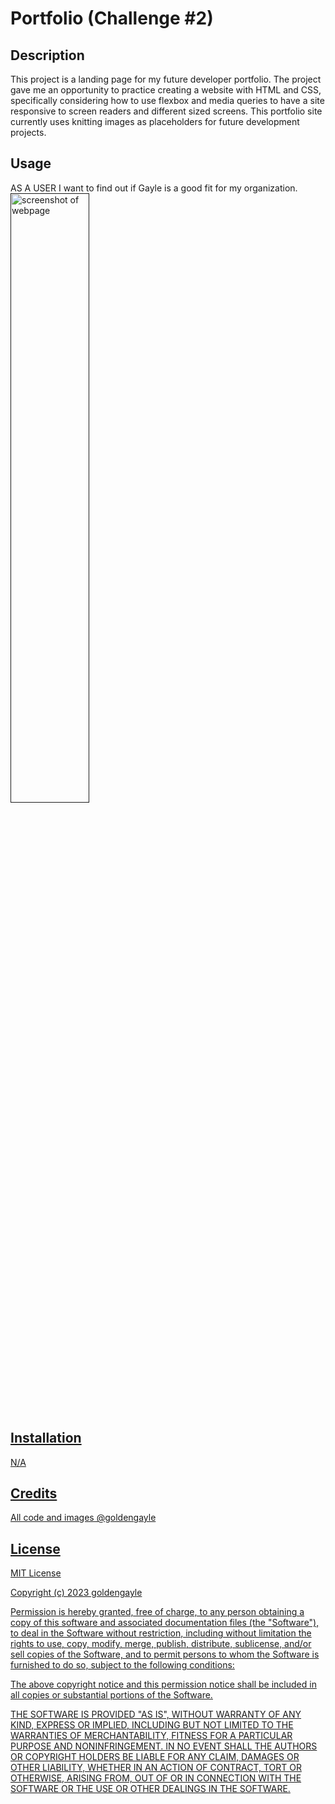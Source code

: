 # Portfolio (Challenge #2)
## Description
This project is a landing page for my future developer portfolio. The project gave me an opportunity to practice creating a website with HTML and CSS, specifically considering how to use flexbox and media queries to have a site responsive to screen readers and different sized screens. This portfolio site currently uses knitting images as placeholders for future development projects.

## Usage
AS A USER I want to find out if Gayle is a good fit for my organization. 
<a href="">
<img src="assets/images/LennoxScreenshotHoriseonMarketing.png" alt="screenshot of webpage" width=50%>



## Installation
N/A

## Credits
All code and images @goldengayle

## License
MIT License

Copyright (c) 2023 goldengayle

Permission is hereby granted, free of charge, to any person obtaining a copy of this software and associated documentation files (the "Software"), to deal in the Software without restriction, including without limitation the rights to use, copy, modify, merge, publish, distribute, sublicense, and/or sell copies of the Software, and to permit persons to whom the Software is furnished to do so, subject to the following conditions:

The above copyright notice and this permission notice shall be included in all copies or substantial portions of the Software.

THE SOFTWARE IS PROVIDED "AS IS", WITHOUT WARRANTY OF ANY KIND, EXPRESS OR IMPLIED, INCLUDING BUT NOT LIMITED TO THE WARRANTIES OF MERCHANTABILITY, FITNESS FOR A PARTICULAR PURPOSE AND NONINFRINGEMENT. IN NO EVENT SHALL THE AUTHORS OR COPYRIGHT HOLDERS BE LIABLE FOR ANY CLAIM, DAMAGES OR OTHER LIABILITY, WHETHER IN AN ACTION OF CONTRACT, TORT OR OTHERWISE, ARISING FROM, OUT OF OR IN CONNECTION WITH THE SOFTWARE OR THE USE OR OTHER DEALINGS IN THE SOFTWARE.


